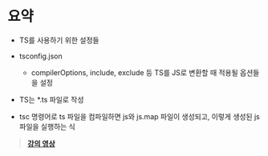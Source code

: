 # 요약

- TS를 사용하기 위한 설정들

- tsconfig.json
  - compilerOptions, include, exclude 등 TS를 JS로 변환할 때 적용될 옵션들을 설정

- TS는 *.ts 파일로 작성

- tsc 명령어로 ts 파일을 컴파일하면 js와 js.map 파일이 생성되고, 이렇게 생성된 js 파일을 실행하는 식

> **[강의 영상](https://youtu.be/-dyrcJr5NiQ)**